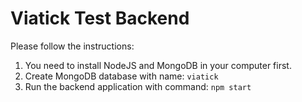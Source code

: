 # Viatick Test Backend

Please follow the instructions:
1. You need to install NodeJS and MongoDB in your computer first.
2. Create MongoDB database with name: `viatick`
3. Run the backend application with command: `npm start`